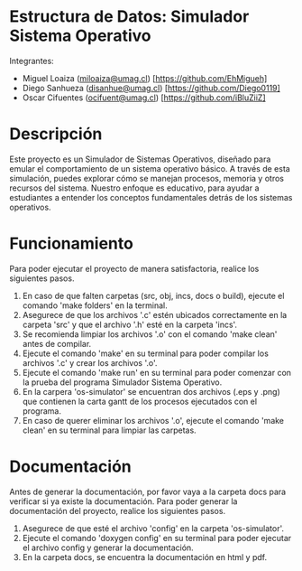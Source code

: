 # Estructura de Datos: Simulador Sistema Operativo

Integrantes:

- Miguel Loaiza (miloaiza@umag.cl) [https://github.com/EhMigueh]
- Diego Sanhueza (disanhue@umag.cl) [https://github.com/Diego0119]
- Oscar Cifuentes (ocifuent@umag.cl) [https://github.com/iBluZiiZ]

# Descripción

Este proyecto es un Simulador de Sistemas Operativos, diseñado para emular el comportamiento de un sistema operativo básico. A través de esta simulación, puedes explorar cómo se manejan procesos, memoria y otros recursos del sistema. Nuestro enfoque es educativo, para ayudar a estudiantes a entender los conceptos fundamentales detrás de los sistemas operativos.

# Funcionamiento

Para poder ejecutar el proyecto de manera satisfactoria, realice los siguientes pasos.

  1. En caso de que falten carpetas (src, obj, incs, docs o build), ejecute el comando 'make folders' en la terminal.
  2. Asegurece de que los archivos '.c' estén ubicados correctamente en la carpeta 'src' y que el archivo '.h' esté en la carpeta 'incs'.
  3. Se recomienda limpiar los archivos '.o' con el comando 'make clean' antes de compilar.
  4. Ejecute el comando 'make' en su terminal para poder compilar los archivos '.c' y crear los archivos '.o'.
  5. Ejecute el comando 'make run' en su terminal para poder comenzar con la prueba del programa Simulador Sistema Operativo.
  6. En la carpera 'os-simulator' se encuentran dos archivos (.eps y .png) que contienen la carta gantt de los procesos ejecutados con el programa.
  7. En caso de querer eliminar los archivos '.o', ejecute el comando 'make clean' en su terminal para limpiar las carpetas.

# Documentación

Antes de generar la documentación, por favor vaya a la carpeta docs para verificar si ya existe la documentación. Para poder generar la documentación del proyecto, realice los siguientes pasos.

  1. Asegurece de que esté el archivo 'config' en la carpeta 'os-simulator'.
  2. Ejecute el comando 'doxygen config' en su terminal para poder ejecutar el archivo config y generar la documentación.
  3. En la carpeta docs, se encuentra la documentación en html y pdf.